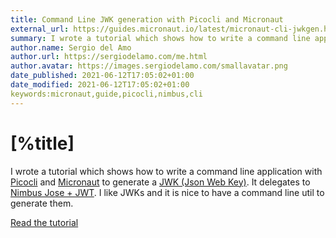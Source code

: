 ```yaml
---
title: Command Line JWK generation with Picocli and Micronaut
external_url: https://guides.micronaut.io/latest/micronaut-cli-jwkgen.html
summary: I wrote a tutorial which shows how to write a command line application with Picocli and Micronaut to generate a JWK (Json Web Key)
author.name: Sergio del Amo
author.url: https://sergiodelamo.com/me.html
author.avatar: https://images.sergiodelamo.com/smallavatar.png 
date_published: 2021-06-12T17:05:02+01:00
date_modified: 2021-06-12T17:05:02+01:00
keywords:micronaut,guide,picocli,nimbus,cli
---
```


# [%title]

I wrote a tutorial which shows how to write a command line application with [Picocli](https://picocli.info/) and [Micronaut](https://micronaut.io) to generate a [JWK (Json Web Key)](https://datatracker.ietf.org/doc/html/rfc7517). It delegates to [Nimbus Jose + JWT](https://connect2id.com/products/nimbus-jose-jwt). I like JWKs and it is nice to have a command line util to generate them. 

[Read the tutorial]([%external_url])


